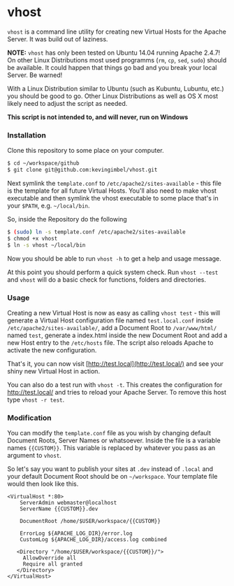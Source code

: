 # vhost

`vhost` is a command line utility for creating new Virtual Hosts for the Apache Server. It was build out of laziness.

**NOTE:** `vhost` has only been tested on Ubuntu 14.04 running Apache 2.4.7! On other Linux Distributions most used programms (`rm`, `cp`, `sed`, `sudo`) should be available. It could happen that things go bad and you break your local Server. Be warned!

With a Linux Distribution similar to Ubuntu (such as Kubuntu, Lubuntu, etc.) you should be good to go. Other Linux Distributions as well as OS X most likely need to adjust the script as needed.

**This script is not intended to, and will never, run on Windows**

### Installation

Clone this repository to some place on your computer.

```sh
$ cd ~/workspace/github
$ git clone git@github.com:kevingimbel/vhost.git
```

Next symlink the `template.conf` to `/etc/apache2/sites-available` - this file is
the template for all future Virtual Hosts. You'll also need to make vhost
executable and then symlink the vhost executable to some place that's in
your `$PATH`, e.g. `~/local/bin`.

So, inside the Repository do the following
```sh
$ (sudo) ln -s template.conf /etc/apache2/sites-available
$ chmod +x vhost
$ ln -s vhost ~/local/bin
```

Now you should be able to run `vhost -h` to get a help and usage message.

At this point you should perform a quick system check. Run `vhost --test` and
`vhost` will do a basic check for functions, folders and directories.

### Usage

Creating a new Virtual Host is now as easy as calling `vhost test` - this will
generate a Virtual Host configuration file named `test.local.conf` inside
`/etc/apache2/sites-available/`, add a Document Root to `/var/www/html/` named
`test`, generate a index.html inside the new Document Root and add a new Host
entry to the `/etc/hosts` file. The script also reloads Apache to activate the
new configuration.

That's it, you can now visit [http://test.local](http://test.local/) and see
your shiny new Virtual Host in action.

You can also do a test run with `vhost -t`. This creates the configuration for http://test.local/ and tries to reload your Apache Server.
To remove this host type `vhost -r test`.
### Modification

You can modify the `template.conf` file as you wish by changing default Document
Roots, Server Names or whatsoever. Inside the file is a variable names
`{{CUSTOM}}`. This variable is replaced by whatever you pass as an argument to
`vhost`.

So let's say you want to publish your sites at `.dev` instead of
`.local` and your default Document Root should be on `~/workspace`. Your
template file would then look like this.

```
<VirtualHost *:80>
  	ServerAdmin webmaster@localhost
  	ServerName {{CUSTOM}}.dev

  	DocumentRoot /home/$USER/workspace/{{CUSTOM}}

    ErrorLog ${APACHE_LOG_DIR}/error.log
  	CustomLog ${APACHE_LOG_DIR}/access.log combined

   <Directory "/home/$USER/workspace/{{CUSTOM}}/">
     AllowOverride all
     Require all granted
   </Directory>
</VirtualHost>
```
